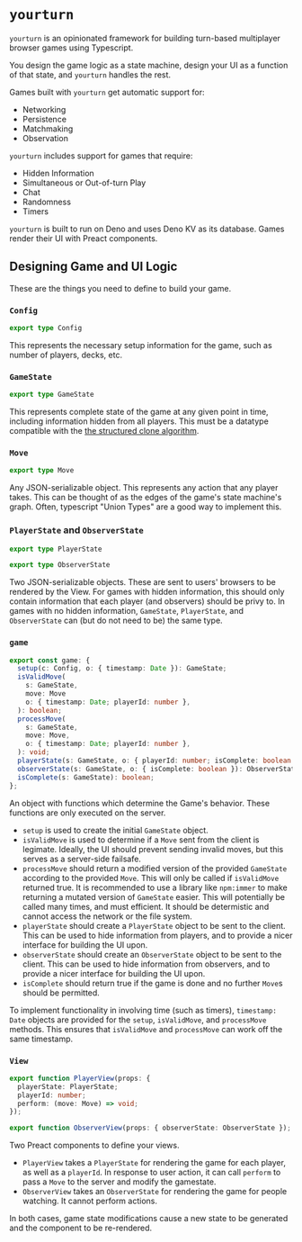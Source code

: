 # `yourturn`

`yourturn` is an opinionated framework for building turn-based multiplayer
browser games using Typescript.

You design the game logic as a state machine, design your UI as a function of
that state, and `yourturn` handles the rest.

Games built with `yourturn` get automatic support for:

- Networking
- Persistence
- Matchmaking
- Observation

`yourturn` includes support for games that require:

- Hidden Information
- Simultaneous or Out-of-turn Play
- Chat
- Randomness
- Timers

`yourturn` is built to run on Deno and uses Deno KV as its database. Games
render their UI with Preact components.

## Designing Game and UI Logic

These are the things you need to define to build your game.

### `Config`

```ts
export type Config
```

This represents the necessary setup information for the game, such as number of
players, decks, etc.

### `GameState`

```ts
export type GameState
```

This represents complete state of the game at any given point in time, including
information hidden from all players. This must be a datatype compatible with the
[the structured clone algorithm](https://developer.mozilla.org/en-US/docs/Web/API/Web_Workers_API/Structured_clone_algorithm).

### `Move`

```ts
export type Move
```

Any JSON-serializable object. This represents any action that any player takes.
This can be thought of as the edges of the game's state machine's graph. Often,
typescript "Union Types" are a good way to implement this.

### `PlayerState` and `ObserverState`

```ts
export type PlayerState

export type ObserverState
```

Two JSON-serializable objects. These are sent to users' browsers to be rendered
by the View. For games with hidden information, this should only contain
information that each player (and observers) should be privy to. In games with
no hidden information, `GameState`, `PlayerState`, and `ObserverState` can (but
do not need to be) the same type.

### `game`

```ts
export const game: {
  setup(c: Config, o: { timestamp: Date }): GameState;
  isValidMove(
    s: GameState,
    move: Move
    o: { timestamp: Date; playerId: number },
  ): boolean;
  processMove(
    s: GameState,
    move: Move,
    o: { timestamp: Date; playerId: number },
  ): void;
  playerState(s: GameState, o: { playerId: number; isComplete: boolean }): PlayerState;
  observerState(s: GameState, o: { isComplete: boolean }): ObserverState;
  isComplete(s: GameState): boolean;
};
```

An object with functions which determine the Game's behavior. These functions
are only executed on the server.

- `setup` is used to create the initial `GameState` object.
- `isValidMove` is used to determine if a `Move` sent from the client is
  legimate. Ideally, the UI should prevent sending invalid moves, but this
  serves as a server-side failsafe.
- `processMove` should return a modified version of the provided `GameState`
  according to the provided `Move`. This will only be called if `isValidMove`
  returned true. It is recommended to use a library like `npm:immer` to make
  returning a mutated version of `GameState` easier. This will potentially be
  called many times, and must efficient. It should be determistic and cannot
  access the network or the file system.
- `playerState` should create a `PlayerState` object to be sent to the client.
  This can be used to hide information from players, and to provide a nicer
  interface for building the UI upon.
- `observerState` should create an `ObserverState` object to be sent to the
  client. This can be used to hide information from observers, and to provide a
  nicer interface for building the UI upon.
- `isComplete` should return true if the game is done and no further `Move`s
  should be permitted.

To implement functionality in involving time (such as timers), `timestamp: Date`
objects are provided for the `setup`, `isValidMove`, and `processMove` methods.
This ensures that `isValidMove` and `processMove` can work off the same
timestamp.

### `View`

```ts
export function PlayerView(props: {
  playerState: PlayerState;
  playerId: number;
  perform: (move: Move) => void;
});

export function ObserverView(props: { observerState: ObserverState });
```

Two Preact components to define your views.

- `PlayerView` takes a `PlayerState` for rendering the game for each player, as
  well as a `playerId`. In response to user action, it can call `perform` to
  pass a `Move` to the server and modify the gamestate.
- `ObserverView` takes an `ObserverState` for rendering the game for people
  watching. It cannot perform actions.

In both cases, game state modifications cause a new state to be generated and
the component to be re-rendered.
